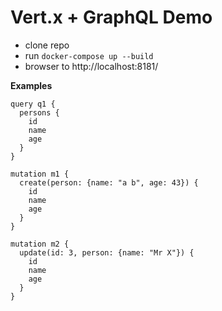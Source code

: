 # Vert.x + GraphQL Demo

- clone repo
- run `docker-compose up --build`
- browser to http://localhost:8181/

**Examples**

```
query q1 {
  persons {
    id
    name
    age
  }
}

mutation m1 {
  create(person: {name: "a b", age: 43}) {
    id
    name
    age
  }
}

mutation m2 {
  update(id: 3, person: {name: "Mr X"}) {
    id
    name
    age
  }
}
```
